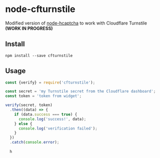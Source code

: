 # node-cfturnstile
Modified version of [node-hcaptcha](https://github.com/vastus/node-hcaptcha) to work with Cloudflare Turnstile **(WORK IN PROGRESS)**

## Install

```
npm install --save cfturnstile
```

## Usage

```js
const {verify} = require('cfturnstile');

const secret = 'my Turnstile secret from the Cloudflare dashboard';
const token = 'token from widget';

verify(secret, token)
  .then((data) => {
    if (data.success === true) {
      console.log('success!', data);
    } else {
      console.log('verification failed');
    }
  })
  .catch(console.error);
  
  h
